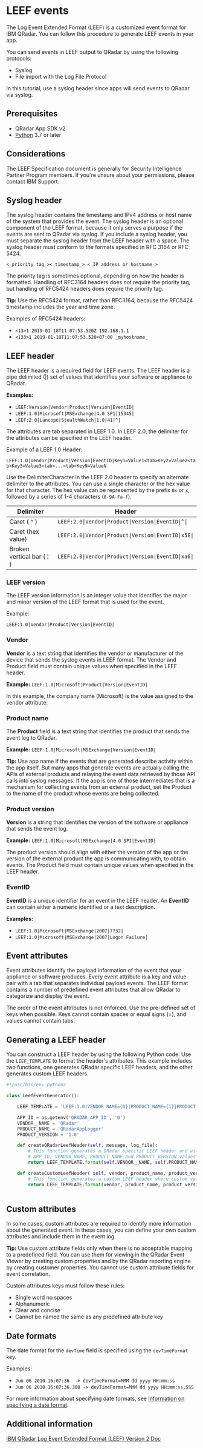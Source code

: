 # LEEF events 

The Log Event Extended Format (LEEF) is a customized event format for IBM QRadar. You can follow this procedure to generate LEEF events in your app.

You can send events in LEEF output to QRadar by using the following protocols:

- Syslog
- File import with the Log File Protocol

In this tutorial, use a syslog header since apps will send events to QRadar via syslog.

## Prerequisites

- QRadar App SDK v2
- [Python](https://www.python.org/downloads/) 3.7 or later

## Considerations

The LEEF Specification document is generally for Security Intelligence Partner Program members. If you're unsure about your permissions, please contact IBM Support. 

## Syslog header

The syslog header contains the timestamp and IPv4 address or host name of the system that provides the event. The syslog header is an optional component of the LEEF format, because it only serves a purpose if the events are sent to QRadar via syslog. If you include a syslog header, you must separate the syslog header from the LEEF header with a space. The syslog header must conform to the formats specified in RFC 3164 or RFC 5424.

`<_priority tag_><_timestamp_> <_IP address or hostname_>`

The priority tag is sometimes optional, depending on how the header is formatted. Handling of RFC3164 headers does not require the priority tag, but handling of RFC5424 headers does require the priority tag. 

**Tip:** Use the RFC5424 format, rather than RFC3164, because the RFC5424 timestamp includes the year and time zone.

Examples of RFC5424 headers:

- `<13>1 2019-01-18T11:07:53.520Z 192.168.1.1`
- `<133>1 2019-01-18T11:07:53.520+07:00 _myhostname_`

## LEEF header

The LEEF header is a required field for LEEF events. The LEEF header is a pipe delimited (|) set of values that identifies your software or appliance to QRadar. 

**Examples:**

- `LEEF:Version|Vendor|Product|Version|EventID|`
- `LEEF:1.0|Microsoft|MSExchange|4.0 SP1|15345| `
- `LEEF:2.0|Lancope|StealthWatch|1.0|41|^|`

The attributes are tab separated in LEEF 1.0. In LEEF 2.0, the delimiter for the attributes can be specified in the LEEF header. 

Example of a LEEF 1.0 Header:

`LEEF:1.0|Vendor|Product|Version|EventID|Key1=Value1<tab>Key2=Value2<tab>Key3=Value3<tab>...<tab>KeyN=ValueN`

Use the DelimiterCharacter in the LEEF 2.0 header to specify an alternate delimiter to the attributes. You can use a single character or the hex value for that character. The hex value can be represented by the prefix `0x` or `x`, followed by a series of 1-4 characters (`0-9A-Fa-f`).

| Delimiter                 | Header                                             |
|---------------------------|----------------------------------------------------|
| Caret ( ^ )               | `LEEF:2.0\|Vendor\|Product\|Version\|EventID\|^\|`   |
| Caret (hex value)         | `LEEF:2.0\|Vendor\|Product\|Version\|EventID\|x5E\|` |
| Broken vertical bar ( ¦ ) | `LEEF:2.0\|Vendor\|Product\|Version\|EventID\|xa6\|` |

### LEEF version

The LEEF version information is an integer value that identifies the major and minor version of the LEEF format that is used for the event.

Example:

`LEEF:1.0|Vendor|Product|Version|EventID|`

### Vendor

**Vendor** is a text string that identifies the vendor or manufacturer of the device that sends the syslog events in LEEF format. The Vendor and Product field must contain unique values when specified in the LEEF header. 

**Example:** `LEEF:1.0|Microsoft|Product|Version|EventID|`

In this example, the company name (Microsoft) is the value assigned to the vendor attribute.

### Product name

The **Product** field is a text string that identifies the product that sends the event log to QRadar. 

**Example:** `LEEF:1.0|Microsoft|MSExchange|Version|EventID|`

**Tip:** Use app name if the events that are generated describe activity within the app itself. But many apps that generate events are actually calling the APIs of external products and relaying the event data retrieved by those API calls into syslog messages. If the app is one of those intermediates that is a mechanism for collecting events from an external product, set the Product to the name of the product whose events are being collected. 

### Product version 

**Version** is a string that identifies the version of the software or appliance that sends the event log.

**Example:** `LEEF:1.0|Microsoft|MSExchange|4.0 SP1|EventID|`

The product version should align with either the version of the app or the version of the external product the app is communicating with, to obtain events.
The Product field must contain unique values when specified in the LEEF header. 

### EventID

**EventID** is a unique identifier for an event in the LEEF header. An **EventID** can contain either a numeric identified or a text description.

**Examples:**

- `LEEF:1.0|Microsoft|MSExchange|2007|7732|`
- `LEEF:1.0|Microsoft|MSExchange|2007|Logon Failure|`

## Event attributes

Event attributes identify the payload information of the event that your appliance or software produces. Every event attribute is a key and value pair with a tab that separates individual payload events. The LEEF format contains a number of predefined event attributes that allow QRadar to categorize and display the event.

The order of the event attributes is not enforced. 
Use the pre-defined set of keys when possible. 
Keys cannot contain spaces or equal signs (=), and values cannot contain tabs. 

## Generating a LEEF header

You can construct a LEEF header by using the following Python code. Use the `LEEF_TEMPLATE` to format the header's attributes. This example includes two functions, one generates QRadar specific LEEF headers, and the other generates custom LEEF headers. 

```python
#!/usr/bin/env python3

class LeefEventGenerator():

    LEEF_TEMPLATE = 'LEEF:1.0|VENDOR_NAME={0}|PRODUCT_NAME={1}|PRODUCT_VERSION={2}|QRadarAppLog|APP_ID={3} LOG_FILE={4} LOG_MESSAGE={5}'

    APP_ID = os.getenv('QRADAR_APP_ID', '0')
    VENDOR__NAME = 'QRadar'
    PRODUCT_NAME = 'QRadarAppLogger'
    PRODUCT_VERSION = '1.0'

    def createQRadarLeefHeader(self, message, log_file):
        # This function generates a QRadar specific LEEF header and will automatically set the 
        # APP_ID, VENDOR_NAME, PRODUCT_NAME and PRODUCT_VERSION values
        return LEEF_TEMPLATE.format(self.VENDOR__NAME, self.PRODUCT_NAME, self.PRODUCT_VERSION, self.APP_ID, log_file, message)

    def createCustomLeefHeader( self, vendor, product_name, product_version, app_id, log_file, message):
        # This function generates a custom LEEF header where custom values can be input
        return LEEF_TEMPLATE.format(vendor, product_name, product_version, app_id, log_file, message)
        
```

## Custom attributes 

In some cases, custom attributes are required to identify more information about the generated event. In these cases, you can define your own custom attributes and include them in the event log. 

**Tip:** Use custom attribute fields only when there is no acceptable mapping to a predefined field. You can use them for viewing in the QRadar Event Viewer by creating custom properties and by the QRadar reporting engine by creating customer properties. You cannot use custom attribute fields for event correlation. 

Custom attributes keys must follow these rules:

- Single word no spaces
- Alphanumeric
- Clear and concise
- Cannot be named the same as any predefined attribute key

## Date formats

The date format for the `devTime` field is specified using the `devTimeFormat` key.

Examples:

- `Jun 06 2010 16:07:36  -> devTimeFormat=MMM dd yyyy HH:mm:ss`
- `Jun 06 2010 16:07:36.300 -> devTimeFormat=MMM dd yyyy HH:mm:ss.SSS`

For more information about specifying date formats, see [Information on specifying a date format](http://java.sun.com/javase/6/docs/api/java/text/SimpleDateFormat.html).

## Additional information 

[IBM QRadar Log Event Extended Format (LEEF) Version 2 Doc](https://www.ibm.com/support/knowledgecenter/SS42VS_DSM/pdf/b_Leef_format_guide.pdf)
